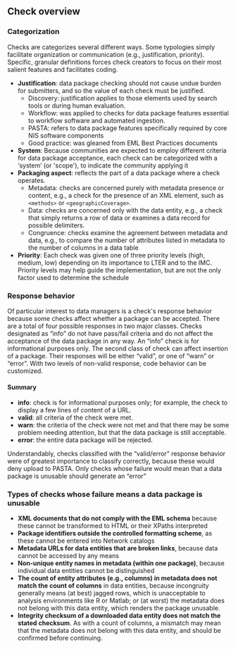 ## Check overview
### Categorization 
Checks are categorizes several different ways. Some typologies simply facilitate organization or communication (e.g., justification, priority). Specific, granular definitions forces check creators to focus on their most salient features and facilitates coding. 
- **Justification**: data package checking should not cause undue burden for submitters, and so the value of each check must be justified. 
  - Discovery: justification applies to those elements used by search tools or during human evaluation.
  - Workflow: was applied to checks for data package features essential to workflow software and automated ingestion. 
  - PASTA: refers to data package features specifically required by core NIS software components
  - Good practice: was gleaned from EML Best Practices documents
- **System**: Because communities are expected to employ different criteria for data package acceptance, each check can be categorized with a ‘system’ (or 'scope'), to indicate the community applying it
- **Packaging aspect**: reflects the part of a data package where a check operates. 
  - Metadata: checks are concerned purely with metadata presence or content, e.g., a check for the presence of an XML element, such as
`<methods>` or `<geographicCoverage>`. 
  - Data: checks are concerned only with the data entity, e.g., a check that simply returns a row of data or examines a data record for possible delimiters. 
  - Congruence: checks examine the agreement between metadata and data, e.g., to compare the number of attributes listed in metadata to the number of columns in a data table
- **Priority**: Each check was given one of three priority levels (high, medium, low) depending on its importance to LTER and to the IMC. Priority levels may help guide the implementation, but are not the only factor used to determine the schedule
### Response behavior
Of particular interest to data managers is a check's response behavior because some checks affect whether a package can be accepted. There are a total of four possible responses in two major classes. Checks designated as “info” do not have pass/fail criteria and do not affect the acceptance of the data package in any way. An “info” check is for informational purposes only. The second class of check can affect insertion of a package. Their responses will be either “valid”, or one of “warn” or “error”.  With two levels of non-valid response, code behavior can be customized.
#### Summary
- **info**: check is for informational purposes only; for example, the check to display a few lines of content of a URL.
- **valid**: all criteria of the check were met.
- **warn**: the criteria of the check were not met and that there may be some problem needing attention, but that the data package is still acceptable. 
- **error**: the entire data package will be rejected.

Understandably, checks classified with the “valid/error” response behavior were of greatest importance to classify correctly, because
these would deny upload to PASTA. Only checks whose failure would mean that a data package is unusable should generate an “error”

### Types of checks whose failure means a data package is unusable
- **XML documents that do not comply with the EML schema** because these cannot be transformed to HTML or their XPaths interpreted
- **Package identifiers outside the controlled formatting scheme**, as these cannot be entered into Network catalogs
- **Metadata URLs for data entities that are broken links**, because data cannot be accessed by any means
- **Non-unique entity names in metadata (within one package)**, because individual data entities cannot be distinguished
- **The count of entity attributes (e.g., columns) in metadata does not match the count of columns** in data entities, because incongruity generally means (at best) jagged rows, which is unacceptable to analysis environments like R or Matlab; or (at worst) the metadata does not belong with this data entity, which renders the package unusable.
- **Integrity checksum of a downloaded data entity does not match the stated checksum**. As with a count of columns, a mismatch may mean that the metadata does not belong with this data entity, and should be confirmed before continuing.
